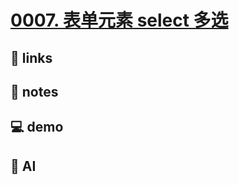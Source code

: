 # [0007. 表单元素 select 多选](https://github.com/Tdahuyou/html-css/tree/main/0007.%20%E8%A1%A8%E5%8D%95%E5%85%83%E7%B4%A0%20select%20%E5%A4%9A%E9%80%89)

## 🔗 links

## 📒 notes

## 💻 demo

## 🤖 AI
